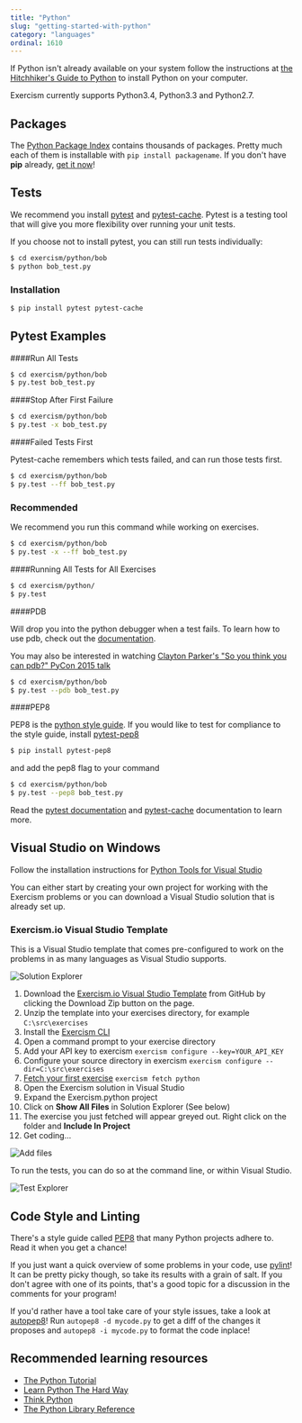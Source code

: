 ```yaml
---
title: "Python"
slug: "getting-started-with-python"
category: "languages"
ordinal: 1610
---
```


If Python isn't already available on your system follow the instructions at [the Hitchhiker's Guide to Python](http://docs.python-guide.org/en/latest/#getting-started) to install Python on your computer.

Exercism currently supports Python3.4, Python3.3 and Python2.7.


## Packages

The [Python Package Index](https://pypi.python.org/pypi) contains thousands of packages.
Pretty much each of them is installable with `pip install packagename`.
If you don't have __pip__ already, [get it now](https://pip.pypa.io/en/latest/installing.html)!

##  Tests

We recommend you install [pytest](http://pytest.org/latest/) and [pytest-cache](http://pythonhosted.org/pytest-cache/). Pytest is a testing tool that will give you more flexibility over running your unit tests.

If you choose not to install pytest, you can still run tests individually:

```bash
$ cd exercism/python/bob
$ python bob_test.py
```

### Installation

```bash
$ pip install pytest pytest-cache
```

##  Pytest Examples

####Run All Tests

```bash
$ cd exercism/python/bob
$ py.test bob_test.py
```

####Stop After First Failure

```bash
$ cd exercism/python/bob
$ py.test -x bob_test.py
```

####Failed Tests First

Pytest-cache remembers which tests failed, and can run those tests first.

```bash
$ cd exercism/python/bob
$ py.test --ff bob_test.py
```

### Recommended

We recommend you run this command while working on exercises.

```bash
$ cd exercism/python/bob
$ py.test -x --ff bob_test.py
```

####Running All Tests for All Exercises

```bash
$ cd exercism/python/
$ py.test
```

####PDB

Will drop you into the python debugger when a test fails.
To learn how to use pdb, check out the [documentation](https://docs.python.org/2/library/pdb.html#debugger-commands).

You may also be interested in watching [Clayton Parker's "So you think you can pdb?" PyCon 2015 talk](https://www.youtube.com/watch?v=P0pIW5tJrRM)

```bash
$ cd exercism/python/bob
$ py.test --pdb bob_test.py
```

####PEP8

PEP8 is the [python style guide](https://www.python.org/dev/peps/pep-0008/). If you would like to test for compliance to the style guide, install [pytest-pep8](https://pypi.python.org/pypi/pytest-pep8)

```bash
$ pip install pytest-pep8
```

and add the pep8 flag to your command

```bash
$ cd exercism/python/bob
$ py.test --pep8 bob_test.py
```

Read the [pytest documentation](http://pytest.org/latest/contents.html#toc) and [pytest-cache](http://pythonhosted.org/pytest-cache/) documentation to learn more.

## Visual Studio on Windows

Follow the installation instructions for [Python Tools for Visual Studio](https://pytools.codeplex.com/wikipage?title=PTVS%20Installation)

You can either start by creating your own project for working with the Exercism problems or you can download a Visual Studio solution that is already set up.

### Exercism.io Visual Studio Template

This is a Visual Studio template that comes pre-configured to work on the problems in as many languages as Visual Studio supports.

![Solution Explorer](/img/setup/visualstudio/SolutionExplorer.png)

1. Download the [Exercism.io Visual Studio Template](https://github.com/rprouse/Exercism.VisualStudio) from GitHub by clicking the Download Zip button on the page.
2. Unzip the template into your exercises directory, for example `C:\src\exercises`
2. Install the [Exercism CLI](http://help.exercism.io/installing-the-cli.html)
3. Open a command prompt to your exercise directory 
4. Add your API key to exercism `exercism configure --key=YOUR_API_KEY`
5. Configure your source directory in exercism `exercism configure --dir=C:\src\exercises`
6. [Fetch your first exercise](http://help.exercism.io/fetching-exercises.html) `exercism fetch python`
7. Open the Exercism solution in Visual Studio
8. Expand the Exercism.python project
9. Click on **Show All Files** in Solution Explorer (See below)
10. The exercise you just fetched will appear greyed out. Right click on the folder and **Include In Project**
11. Get coding...

![Add files](/img/setup/visualstudio/AddFiles.png)

To run the tests, you can do so at the command line, or within Visual Studio.

![Test Explorer](/img/setup/visualstudio/TestExplorer.png)

## Code Style and Linting

There's a style guide called [PEP8](http://legacy.python.org/dev/peps/pep-0008/) that many Python projects adhere to.
Read it when you get a chance!

If you just want a quick overview of some problems in your code, use [pylint](http://www.pylint.org/)!
It can be pretty picky though, so take its results with a grain of salt.
If you don't agree with one of its points, that's a good topic for a discussion in the comments for your program!

If you'd rather have a tool take care of your style issues, take a look at [autopep8](https://github.com/hhatto/autopep8)!
Run `autopep8 -d mycode.py` to get a diff of the changes it proposes and `autopep8 -i mycode.py` to format the code inplace!

## Recommended learning resources

* [The Python Tutorial](https://docs.python.org/3/tutorial/)
* [Learn Python The Hard Way](http://learnpythonthehardway.org/book/)
* [Think Python](http://www.greenteapress.com/thinkpython/html/index.html)
* [The Python Library Reference](https://docs.python.org/3/library/index.html)
